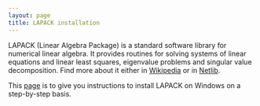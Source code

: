 ```yaml
---
layout: page
title: LAPACK installation
---
```


LAPACK (Linear Algebra Package) is a standard software library for numerical linear algebra.
It provides routines for solving systems of linear equations and linear least squares, eigenvalue problems and singular value decomposition.
Find more about it either in [Wikipedia](https://en.wikipedia.org/wiki/LAPACK) or in [Netlib](http://www.netlib.org/lapack/).

This [page](https://gcc.gnu.org/wiki/LAPACK%20on%20Windows) is to give you instructions to install LAPACK on Windows on a step-by-step basis.
